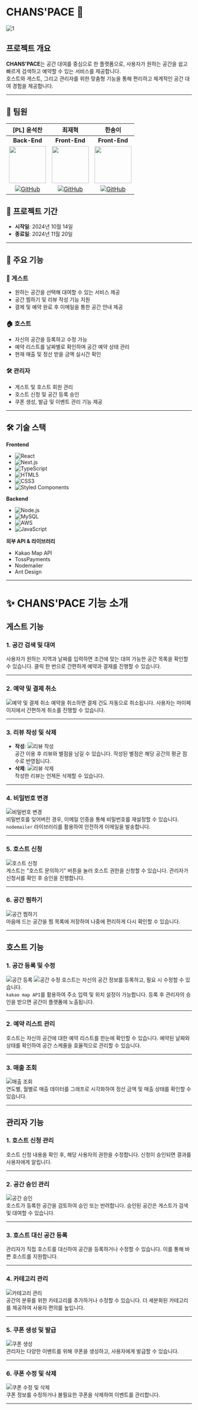 # CHANS'PACE 🚀

![1](https://github.com/user-attachments/assets/7dc1e83d-29ab-4c5b-84da-edb1ba6f1968)


## 프로젝트 개요  
**CHANS'PACE**는 공간 대여를 중심으로 한 플랫폼으로, 사용자가 원하는 공간을 쉽고 빠르게 검색하고 예약할 수 있는 서비스를 제공합니다.  
호스트와 게스트, 그리고 관리자를 위한 맞춤형 기능을 통해 편리하고 체계적인 공간 대여 경험을 제공합니다.

---

## 👥 팀원  
| [PL] 윤석찬    | 최재혁    | 한송이    |  
|----------------|-----------|-----------|  
| <div align="center">**Back-End**</div>  | <div align="center">**Front-End**</div> | <div align="center">**Front-End**</div> |  
| <div align="center"><img src="https://github.com/user-attachments/assets/fe8aae5b-9175-4df3-b580-b561d292e0f9" width="100" height="100"></div> | <div align="center"><img src="https://github.com/user-attachments/assets/9e33bcaf-a147-42f2-ac20-05969de65915" width="100" height="100"></div> | <div align="center"><img src="https://github.com/user-attachments/assets/b1b931ec-d5f4-44f4-80b0-3a7ffb3d2a78" width="100" height="100"></div> |  
| <div align="center">[![GitHub](https://img.shields.io/badge/GitHub-윤석찬-181717?style=for-the-badge&logo=github&logoColor=white)](https://github.com/YoonSeokChan98)</div> | <div align="center">[![GitHub](https://img.shields.io/badge/GitHub-최재혁-181717?style=for-the-badge&logo=github&logoColor=white)](https://github.com/scn2930)</div> | <div align="center">[![GitHub](https://img.shields.io/badge/GitHub-한송이-181717?style=for-the-badge&logo=github&logoColor=white)](https://github.com/songyiiii)</div> |


## 📅 프로젝트 기간  
- **시작일**: 2024년 10월 14일  
- **종료일**: 2024년 11월 20일  

---

## 🔑 주요 기능  

### 🧳 게스트  
- 원하는 공간을 선택해 대여할 수 있는 서비스 제공  
- 공간 찜하기 및 리뷰 작성 기능 지원  
- 결제 및 예약 완료 후 이메일을 통한 공간 안내 제공  

### 🏠 호스트  
- 자신의 공간을 등록하고 수정 가능  
- 예약 리스트를 날짜별로 확인하며 공간 예약 상태 관리  
- 현재 매출 및 정산 받을 금액 실시간 확인  

### 🛠 관리자  
- 게스트 및 호스트 회원 관리  
- 호스트 신청 및 공간 등록 승인  
- 쿠폰 생성, 발급 및 이벤트 관리 기능 제공  

---

## 🛠 기술 스택  

**Frontend**  
- ![React](https://img.shields.io/badge/React-61DAFB?style=for-the-badge&logo=react&logoColor=black)  
- ![Next.js](https://img.shields.io/badge/Next.js-000000?style=for-the-badge&logo=nextdotjs&logoColor=white)  
- ![TypeScript](https://img.shields.io/badge/TypeScript-007ACC?style=for-the-badge&logo=typescript&logoColor=white)  
- ![HTML5](https://img.shields.io/badge/HTML5-E34F26?style=for-the-badge&logo=html5&logoColor=white)  
- ![CSS3](https://img.shields.io/badge/CSS3-1572B6?style=for-the-badge&logo=css3&logoColor=white)  
- ![Styled Components](https://img.shields.io/badge/Styled%20Components-DB7093?style=for-the-badge&logo=styled-components&logoColor=white)  

**Backend**  
- ![Node.js](https://img.shields.io/badge/Node.js-339933?style=for-the-badge&logo=nodedotjs&logoColor=white)  
- ![MySQL](https://img.shields.io/badge/MySQL-00758F?style=for-the-badge&logo=mysql&logoColor=white)  
- ![AWS](https://img.shields.io/badge/AWS-232F3E?style=for-the-badge&logo=amazonaws&logoColor=white)  
- ![JavaScript](https://img.shields.io/badge/JavaScript-F7DF1E?style=for-the-badge&logo=javascript&logoColor=white)  

**외부 API & 라이브러리**  
- Kakao Map API  
- TossPayments  
- Nodemailer
- Ant Design

---

# ✨ CHANS'PACE 기능 소개  
## 게스트 기능

### 1. **공간 검색 및 대여**
사용자가 원하는 지역과 날짜를 입력하면 조건에 맞는 대여 가능한 공간 목록을 확인할 수 있습니다. 클릭 한 번으로 간편하게 예약과 결제를 진행할 수 있습니다.

---

### 2. **예약 및 결제 취소**
![예약 및 결제 취소](https://github.com/user-attachments/assets/a6459077-9a29-49d8-bee4-bcd28ce4f09d)
예약을 취소하면 결제 건도 자동으로 취소됩니다. 사용자는 마이페이지에서 간편하게 취소를 진행할 수 있습니다.

---

### 3. **리뷰 작성 및 삭제**
- **작성**: ![리뷰 작성](https://github.com/user-attachments/assets/f65228cf-17c5-49db-a015-03887f068a6f)  
  공간 이용 후 리뷰와 별점을 남길 수 있습니다. 작성된 별점은 해당 공간의 평균 점수로 반영됩니다.  
- **삭제**: ![리뷰 삭제](https://github.com/user-attachments/assets/e8a58b4c-1568-45bb-a2dd-38a7b52d4373)  
  작성한 리뷰는 언제든 삭제할 수 있습니다.

---

### 4. **비밀번호 변경**
![비밀번호 변경](https://github.com/user-attachments/assets/8e355d93-c570-4dba-ac06-654ea1eb183d)  
비밀번호를 잊어버린 경우, 이메일 인증을 통해 비밀번호를 재설정할 수 있습니다. `nodemailer` 라이브러리를 활용하여 안전하게 이메일을 발송합니다.

---

### 5. **호스트 신청**
![호스트 신청](https://github.com/user-attachments/assets/754e8809-bd8a-4ff0-b370-bd6f8e32c893)  
게스트는 "호스트 문의하기" 버튼을 눌러 호스트 권한을 신청할 수 있습니다. 관리자가 신청서를 확인 후 승인을 진행합니다.

---

### 6. **공간 찜하기**
![공간 찜하기](https://github.com/user-attachments/assets/a87fecf0-4c22-4190-bf35-b6eee44d90a4)  
마음에 드는 공간을 찜 목록에 저장하여 나중에 편리하게 다시 확인할 수 있습니다.

---

## 호스트 기능

### 1. **공간 등록 및 수정**
![공간 등록](https://github.com/user-attachments/assets/161cc171-8acb-42b0-a30f-3e3d307d9b5f)
![공간 수정](https://github.com/user-attachments/assets/9d620c8a-cb1a-4199-9adb-1bfa8a5550dd)
호스트는 자신의 공간 정보를 등록하고, 필요 시 수정할 수 있습니다.  
`kakao map API`를 활용하여 주소 입력 및 위치 설정이 가능합니다. 등록 후 관리자의 승인을 받으면 공간이 플랫폼에 노출됩니다.

---

### 2. **예약 리스트 관리**
호스트는 자신의 공간에 대한 예약 리스트를 한눈에 확인할 수 있습니다. 예약된 날짜와 상태를 확인하여 공간 스케줄을 효율적으로 관리할 수 있습니다.

---

### 3. **매출 조회**
![매출 조회](https://github.com/user-attachments/assets/dcba1ed3-c8b0-484e-9fd9-944474eaf2e9)  
연도별, 월별로 매출 데이터를 그래프로 시각화하여 정산 금액 및 매출 상태를 확인할 수 있습니다.

---

## 관리자 기능

### 1. **호스트 신청 관리**
호스트 신청 내용을 확인 후, 해당 사용자의 권한을 수정합니다. 신청이 승인되면 결과를 사용자에게 알립니다.

---

### 2. **공간 승인 관리**
![공간 승인](https://github.com/user-attachments/assets/378b5d78-24ec-46e6-92da-26a940769999)  
호스트가 등록한 공간을 검토하여 승인 또는 반려합니다. 승인된 공간은 게스트가 검색 및 대여할 수 있습니다.

---

### 3. **호스트 대신 공간 등록**
관리자가 직접 호스트를 대신하여 공간을 등록하거나 수정할 수 있습니다. 이를 통해 바쁜 호스트를 지원합니다.

---

### 4. **카테고리 관리**
![카테고리 관리](https://github.com/user-attachments/assets/e5143c6c-89e5-4153-8929-d341587359ea)  
공간의 분류를 위한 카테고리를 추가하거나 수정할 수 있습니다. 더 세분화된 카테고리를 제공하여 사용자 편의를 높입니다.

---

### 5. **쿠폰 생성 및 발급**
![쿠폰 생성](https://github.com/user-attachments/assets/f69d5406-1d53-4067-a851-d1267cdaeadc)  
관리자는 다양한 이벤트를 위해 쿠폰을 생성하고, 사용자에게 발급할 수 있습니다.

---

### 6. **쿠폰 수정 및 삭제**
![쿠폰 수정 및 삭제](https://github.com/user-attachments/assets/74ee2ea6-cc99-42a0-a95a-6167542bcfea)  
쿠폰 정보를 수정하거나 불필요한 쿠폰을 삭제하여 이벤트를 관리합니다.

---

